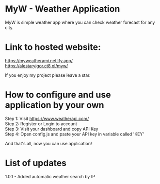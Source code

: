 # MyW - Weather Application

MyW is simple weather app where you can check weather forecast for any city.

# Link to hosted website: 
https://myweatherami.netlify.app/ <br>
https://alestaryigor.ct8.pl/myw/ <br>

If you enjoy my project please leave a star.

# How to configure and use application by your own

Step 1: Visit https://www.weatherapi.com/ <br>
Step 2: Register or Login to account <br>
Step 3: Visit your dashboard and copy API Key <br>
Step 4: Open config.js and paste your API key in variable called 'KEY' <br>

And that's all, now you can use application!

# List of updates
1.0.1 - Added automatic weather search by IP